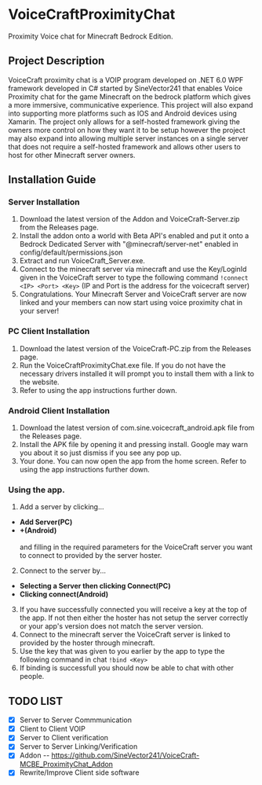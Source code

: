 # VoiceCraftProximityChat

Proximity Voice chat for Minecraft Bedrock Edition.

## Project Description
VoiceCraft proximity chat is a VOIP program developed on .NET 6.0 WPF framework developed in C# started by SineVector241 that enables Voice Proximity chat for the game Minecraft on the bedrock platform which gives a more immersive, communicative experience. This project will also expand into supporting more platforms such as IOS and Android devices using Xamarin. The project only allows for a self-hosted framework giving the owners more control on how they want it to be setup however the project may also expand into allowing multiple server instances on a single server that does not require a self-hosted framework and allows other users to host for other Minecraft server owners.

## Installation Guide
### Server Installation
1. Download the latest version of the Addon and VoiceCraft-Server.zip from the Releases page.
2. Install the addon onto a world with Beta API's enabled and put it onto a Bedrock Dedicated Server with "@minecraft/server-net" enabled in config/default/permissions.json
3. Extract and run VoiceCraft_Server.exe.
4. Connect to the minecraft server via minecraft and use the Key/LoginId given in the VoiceCraft server to type the following command `!connect <IP> <Port> <Key>` (IP and Port is the address for the voicecraft server)
5. Congratulations. Your Minecraft Server and VoiceCraft server are now linked and your members can now start using voice proximity chat in your server!

### PC Client Installation
1. Download the latest version of the VoiceCraft-PC.zip from the Releases page.
2. Run the VoiceCraftProximityChat.exe file. If you do not have the necessary drivers installed it will prompt you to install them with a link to the website.
3. Refer to using the app instructions further down.

### Android Client Installation
1. Download the latest version of com.sine.voicecraft_android.apk file from the Releases page.
2. Install the APK file by opening it and pressing install. Google may warn you about it so just dismiss if you see any pop up.
3. Your done. You can now open the app from the home screen. Refer to using the app instructions further down.

### Using the app.
1. Add a server by clicking...
- **Add Server(PC)**
- **+(Android)** <br><br> and filling in the required parameters for the VoiceCraft server you want to connect to provided by the server hoster.

2. Connect to the server by...
- **Selecting a Server then clicking Connect(PC)**
- **Clicking connect(Android)**
3. If you have successfully connected you will receive a key at the top of the app. If not then either the hoster has not setup the server correctly or your app's version does not match the server version.
4. Connect to the minecraft server the VoiceCraft server is linked to provided by the hoster through minecraft.
5. Use the key that was given to you earlier by the app to type the following command in chat `!bind <Key>`
6. If binding is successfull you should now be able to chat with other people.

## TODO LIST
- [x] Server to Server Commmunication
- [x] Client to Client VOIP
- [x] Server to Client verification
- [x] Server to Server Linking/Verification
- [x] Addon -- https://github.com/SineVector241/VoiceCraft-MCBE_ProximityChat_Addon
- [x] Rewrite/Improve Client side software
